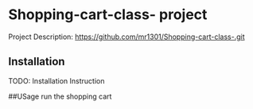 # Shopping-cart-class- project

Project Description:
https://github.com/mr1301/Shopping-cart-class-.git

## Installation
TODO: Installation Instruction

##USage
 run the shopping cart
